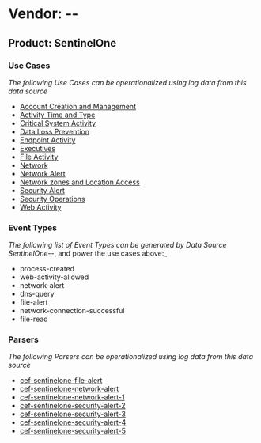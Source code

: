 Vendor: --
==========
Product: SentinelOne
--------------------

### Use Cases

_The following Use Cases can be operationalized using log data from this data source_

* [Account Creation and Management](../UseCases/usecase_account_creation_and_management.md)
* [Activity Time  and Type](../UseCases/usecase_activity_time__and_type.md)
* [Critical System Activity](../UseCases/usecase_critical_system_activity.md)
* [Data Loss Prevention](../UseCases/usecase_data_loss_prevention.md)
* [Endpoint Activity](../UseCases/usecase_endpoint_activity.md)
* [Executives](../UseCases/usecase_executives.md)
* [File Activity](../UseCases/usecase_file_activity.md)
* [Network](../UseCases/usecase_network.md)
* [Network Alert](../UseCases/usecase_network_alert.md)
* [Network zones and Location Access](../UseCases/usecase_network_zones_and_location_access.md)
* [Security Alert](../UseCases/usecase_security_alert.md)
* [Security Operations](../UseCases/usecase_security_operations.md)
* [Web Activity](../UseCases/usecase_web_activity.md)


### Event Types

_The following list of Event Types can be generated by Data Source SentinelOne_--, and power the use cases above:_

- process-created
- web-activity-allowed
- network-alert
- dns-query
- file-alert
- network-connection-successful
- file-read


### Parsers

_The following Parsers can be operationalized using log data from this data source_

* [cef-sentinelone-file-alert](../Parsers/parserContent_cef-sentinelone-file-alert.md)
* [cef-sentinelone-network-alert](../Parsers/parserContent_cef-sentinelone-network-alert.md)
* [cef-sentinelone-network-alert-1](../Parsers/parserContent_cef-sentinelone-network-alert-1.md)
* [cef-sentinelone-security-alert-2](../Parsers/parserContent_cef-sentinelone-security-alert-2.md)
* [cef-sentinelone-security-alert-3](../Parsers/parserContent_cef-sentinelone-security-alert-3.md)
* [cef-sentinelone-security-alert-4](../Parsers/parserContent_cef-sentinelone-security-alert-4.md)
* [cef-sentinelone-security-alert-5](../Parsers/parserContent_cef-sentinelone-security-alert-5.md)
